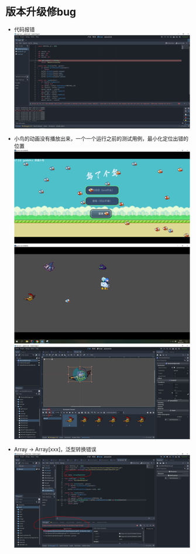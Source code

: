# 版本升级修bug

- 代码报错
  ![Image text](image/298/img_1.png)

- 小鸟的动画没有播放出来，一个一个运行之前的测试用例，最小化定位出错的位置
  ![Image text](image/298/img.png)
  ![Image text](image/298/img_2.png)
  ![Image text](image/298/img_3.png)

- Array -> Array[xxx]，泛型转换错误
  ![Image text](image/298/img_4.png)